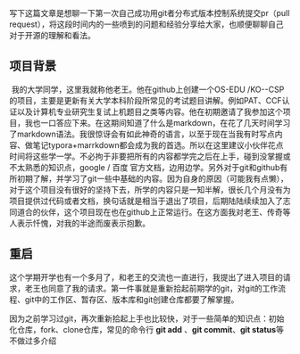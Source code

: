 ​	写下这篇文章是想聊一下第一次自己成功用git者分布式版本控制系统提交pr（pull request），将这段时间内的一些喷到的问题和经验分享给大家，也顺便聊聊自己对于开源的理解和看法。

## 项目背景

​		我的大学同学，这里我就称他老王。他在github上创建一个OS-EDU /KO--CSP的项目，主要是更新有关大学本科阶段所常见的考试题目讲解。例如PAT、CCF认证以及计算机专业研究生复试上机题目之类等内容。他在初期邀请了我参加这个项目，我也一口答应下来。在这期间知道了什么是markdown，在花了几天时间学习了markdown语法。我很惊讶会有如此神奇的语言，以至于现在当我有时写点内容、做笔记typora+marrkdown都会成为我的首选。所以在这里建议小伙伴花点时间将这些学一学。不必拘于非要把所有的内容都学完之后在上手，碰到没掌握或不太熟悉的知识点，google / 百度 官方文档，边用边学。另外对于git和github有所初期了解，并学习了git一些中基础的内容。因为自身的原因（可能我有点懒），对于这个项目没有很好的坚持下去，所学的内容只是一知半解，很长几个月没有为项目提供过代码或者文档，换句话就是相当于退出了项目，后期陆陆续续加入了志同道合的伙伴，这个项目现在也在github上正常运行。在这方面我对老王、传奇等人表示忏愧，对我的半途而废表示抱歉。

## 重启

​		这个学期开学也有一个多月了，和老王的交流也一直进行，我提出了进入项目的请求，老王也同意了我的请求。第一件事就是重新拾起前期学的git，对git的工作流程、git中的工作区、暂存区、版本库和git创建仓库都要了解掌握。

​	因为之前学习过git，再次重新拾起上手也比较快，对于一些简单的知识点：初始化仓库，fork、clone仓库，常见的命令行 **git add** 、**git commit**、**git status**等不做过多介绍

















































